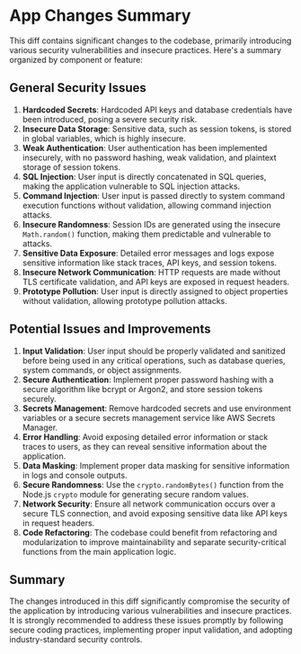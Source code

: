 # App Changes Summary

This diff contains significant changes to the codebase, primarily introducing various security vulnerabilities and insecure practices. Here's a summary organized by component or feature:

## General Security Issues

1. **Hardcoded Secrets**: Hardcoded API keys and database credentials have been introduced, posing a severe security risk.
2. **Insecure Data Storage**: Sensitive data, such as session tokens, is stored in global variables, which is highly insecure.
3. **Weak Authentication**: User authentication has been implemented insecurely, with no password hashing, weak validation, and plaintext storage of session tokens.
4. **SQL Injection**: User input is directly concatenated in SQL queries, making the application vulnerable to SQL injection attacks.
5. **Command Injection**: User input is passed directly to system command execution functions without validation, allowing command injection attacks.
6. **Insecure Randomness**: Session IDs are generated using the insecure `Math.random()` function, making them predictable and vulnerable to attacks.
7. **Sensitive Data Exposure**: Detailed error messages and logs expose sensitive information like stack traces, API keys, and session tokens.
8. **Insecure Network Communication**: HTTP requests are made without TLS certificate validation, and API keys are exposed in request headers.
9. **Prototype Pollution**: User input is directly assigned to object properties without validation, allowing prototype pollution attacks.

## Potential Issues and Improvements

1. **Input Validation**: User input should be properly validated and sanitized before being used in any critical operations, such as database queries, system commands, or object assignments.
2. **Secure Authentication**: Implement proper password hashing with a secure algorithm like bcrypt or Argon2, and store session tokens securely.
3. **Secrets Management**: Remove hardcoded secrets and use environment variables or a secure secrets management service like AWS Secrets Manager.
4. **Error Handling**: Avoid exposing detailed error information or stack traces to users, as they can reveal sensitive information about the application.
5. **Data Masking**: Implement proper data masking for sensitive information in logs and console outputs.
6. **Secure Randomness**: Use the `crypto.randomBytes()` function from the Node.js `crypto` module for generating secure random values.
7. **Network Security**: Ensure all network communication occurs over a secure TLS connection, and avoid exposing sensitive data like API keys in request headers.
8. **Code Refactoring**: The codebase could benefit from refactoring and modularization to improve maintainability and separate security-critical functions from the main application logic.

## Summary

The changes introduced in this diff significantly compromise the security of the application by introducing various vulnerabilities and insecure practices. It is strongly recommended to address these issues promptly by following secure coding practices, implementing proper input validation, and adopting industry-standard security controls.